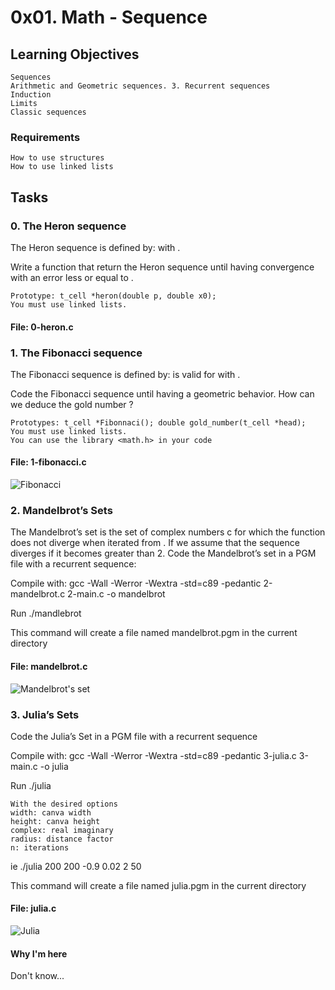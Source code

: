 # 0x01. Math - Sequence
## Learning Objectives

    Sequences
    Arithmetic and Geometric sequences. 3. Recurrent sequences
    Induction
    Limits
    Classic sequences

### Requirements

    How to use structures
    How to use linked lists

## Tasks
### 0. The Heron sequence

The Heron sequence is defined by: with .

Write a function that return the Heron sequence until having convergence with an error less or equal to .

    Prototype: t_cell *heron(double p, double x0);
    You must use linked lists.

#### File: 0-heron.c

### 1. The Fibonacci sequence

The Fibonacci sequence is defined by: is valid for with .

Code the Fibonacci sequence until having a geometric behavior. How can we deduce the gold number ?

    Prototypes: t_cell *Fibonnaci(); double gold_number(t_cell *head);
    You must use linked lists.
    You can use the library <math.h> in your code

#### File: 1-fibonacci.c
![Fibonacci](https://media.geeksforgeeks.org/wp-content/cdn-uploads/fibonacci-sequence.png)

### 2. Mandelbrot’s Sets

The Mandelbrot’s set is the set of complex numbers c for which the function does not diverge when iterated from . If we assume that the sequence diverges if it becomes greater than 2.
Code the Mandelbrot’s set in a PGM file with a recurrent sequence:

Compile with: gcc -Wall -Werror -Wextra -std=c89 -pedantic 2-mandelbrot.c 2-main.c -o mandelbrot

Run ./mandlebrot

This command will create a file named mandelbrot.pgm in the current directory

#### File: mandelbrot.c

![Mandelbrot's set](https://www.researchgate.net/profile/John-Hubbard-6/publication/228540477/figure/fig1/AS:669410264088623@1536611252979/The-Mandelbrot-set-M-The-two-main-conjectures-are-the-following-MLC-The-set-M-is.png)

### 3. Julia’s Sets

Code the Julia’s Set in a PGM file with a recurrent sequence

Compile with: gcc -Wall -Werror -Wextra -std=c89 -pedantic 3-julia.c 3-main.c -o julia

Run ./julia

	With the desired options
	width: canva width
	height: canva height
	complex: real imaginary
	radius: distance factor
	n: iterations

ie ./julia 200 200 -0.9 0.02 2 50

This command will create a file named julia.pgm in the current directory

#### File: julia.c

![Julia](https://mathpng.com/wp-content/uploads/2021/07/gren_13.png)

#### Why I'm here
Don't know...

